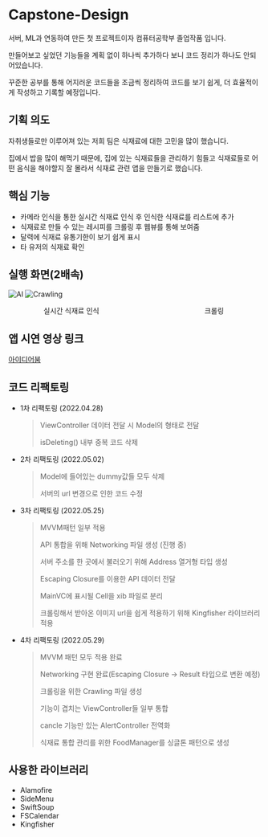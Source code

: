# Capstone-Design
서버, ML과 연동하여 만든 첫 프로젝트이자 컴퓨터공학부 졸업작품 입니다.

만들어보고 싶었던 기능들을 계획 없이 하나씩 추가하다 보니 코드 정리가 하나도 안되어있습니다.

꾸준한 공부를 통해 어지러운 코드들을 조금씩 정리하여 코드를 보기 쉽게, 더 효율적이게 작성하고 기록할 예정입니다.

## 기획 의도
자취생들로만 이루어져 있는 저희 팀은 식재료에 대한 고민을 많이 했습니다.

집에서 밥을 많이 해먹기 때문에, 집에 있는 식재료들을 관리하기 힘들고 식재료들로 어떤 음식을 해야할지 잘 몰라서 식재료 관련 앱을 만들기로 했습니다.

## 핵심 기능
- 카메라 인식을 통한 실시간 식재료 인식 후 인식한 식재료를 리스트에 추가
- 식재료로 만들 수 있는 레시피를 크롤링 후 웹뷰를 통해 보여줌
- 달력에 식재료 유통기한이 보기 쉽게 표시
- 타 유저의 식재료 확인

## 실행 화면(2배속)
![AI](https://user-images.githubusercontent.com/75382687/166254770-721fb994-d2cc-404d-b650-45fba3fac897.gif) ![Crawling](https://user-images.githubusercontent.com/75382687/166256311-14043162-3ba3-40b6-bfab-7de4f34bfbbf.gif)

     실시간 식재료 인식               크롤링

## 앱 시연 영상 링크

[아이디어붐](http://www.ideaboom.net/project/project/view?seq=1139)

## 코드 리팩토링
- 1차 리팩토링 (2022.04.28)
  > ViewController 데이터 전달 시 Model의 형태로 전달
  > 
  > isDeleting() 내부 중복 코드 삭제

- 2차 리팩토링 (2022.05.02)
  > Model에 들어있는 dummy값들 모두 삭제
  > 
  > 서버의 url 변경으로 인한 코드 수정 

- 3차 리팩토링 (2022.05.25)
  > MVVM패턴 일부 적용
  > 
  > API 통합을 위해 Networking 파일 생성 (진행 중)
  > 
  > 서버 주소를 한 곳에서 불러오기 위해 Address 열거형 타입 생성
  > 
  > Escaping Closure를 이용한 API 데이터 전달
  > 
  > MainVC에 표시될 Cell을 xib 파일로 분리
  > 
  > 크롤링해서 받아온 이미지 url을 쉽게 적용하기 위해 Kingfisher 라이브러리 적용
  
- 4차 리팩토링 (2022.05.29)
  > MVVM 패턴 모두 적용 완료
  > 
  > Networking 구현 완료(Escaping Closure -> Result 타입으로 변환 예정)
  > 
  > 크롤링을 위한 Crawling 파일 생성
  > 
  > 기능이 겹치는 ViewController들 일부 통합
  > 
  > cancle 기능만 있는 AlertController 전역화
  > 
  > 식재료 통합 관리를 위한 FoodManager를 싱글톤 패턴으로 생성

## 사용한 라이브러리
- Alamofire
- SideMenu
- SwiftSoup
- FSCalendar
- Kingfisher
